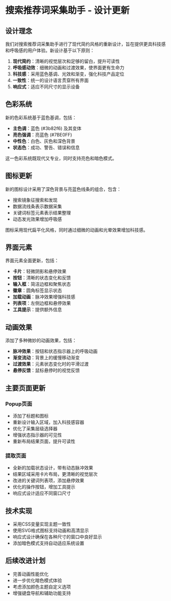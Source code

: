 # 搜索推荐词采集助手 - 设计更新

## 设计理念

我们对搜索推荐词采集助手进行了现代简约风格的重新设计，旨在提供更具科技感和呼吸感的用户体验。新设计基于以下原则：

1. **现代简约**：清晰的视觉层次和足够的留白，提升可读性
2. **呼吸感动效**：细微的动画和过渡效果，使界面更有生命力
3. **科技感**：采用蓝色基调、光效和渐变，强化科技产品定位
4. **一致性**：统一的设计语言贯穿所有界面
5. **响应式**：适应不同尺寸的显示设备

## 色彩系统

新的色彩系统基于蓝色基调，包括：

- **主色调**：蓝色 (#3b82f6) 及其变体
- **亮色强调**：亮蓝色 (#7BE0FF)
- **中性色**：白色、灰色和深色背景
- **状态色**：成功、警告、错误和信息

这一色彩系统既现代又专业，同时支持亮色和暗色模式。

## 图标更新

新的图标设计采用了深色背景与亮蓝色线条的组合，包含：

- 搜索镜象征搜索和发现
- 数据流线条表示数据采集
- 关键词标签元素表示结果整理
- 动态发光效果增加呼吸感

图标采用现代扁平化风格，同时通过细微的动画和光晕效果增加科技感。

## 界面元素

界面元素全面更新，包括：

- **卡片**：轻微阴影和悬停效果
- **按钮**：清晰的状态变化和反馈
- **输入框**：简洁边框和聚焦状态
- **徽章**：圆角标签显示状态
- **加载动画**：脉冲效果增强科技感
- **列表项**：左侧边框和悬停效果
- **工具提示**：提供额外信息

## 动画效果

添加了多种微妙的动画效果，包括：

- **脉冲效果**：按钮和状态指示器上的呼吸动画
- **渐变流动**：背景上的缓慢移动渐变
- **过渡效果**：元素状态变化时的平滑过渡
- **悬停反馈**：鼠标悬停时的视觉反馈

## 主要页面更新

### Popup页面

- 添加了标题和图标
- 重新设计输入区域，加入科技感容器
- 优化了采集层级选择器
- 增强状态指示器的可见性
- 重新布局结果页面，提升可读性

### 提取页面

- 全新的加载状态设计，带有动态脉冲效果
- 结果区域采用卡片布局，更清晰的视觉层次
- 改进的关键词列表项，添加悬停效果
- 优化的操作按钮，增加工具提示
- 响应式设计适应不同窗口尺寸

## 技术实现

- 采用CSS变量实现主题一致性
- 使用SVG格式图标支持动画和高清显示
- 响应式设计确保在各种尺寸的窗口中良好显示
- 添加暗色模式支持自动适应系统设置

## 后续改进计划

- 完善动画性能优化
- 进一步优化暗色模式体验
- 考虑添加颜色主题自定义选项
- 增强键盘导航和辅助功能支持 